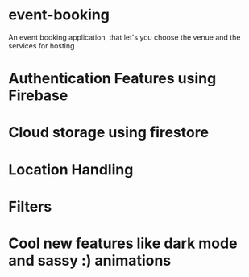 # event-booking
An event booking application, that let's you choose the venue and the services for hosting

# Authentication Features using Firebase
# Cloud storage using firestore
# Location Handling
# Filters
# Cool new features like dark mode and sassy :) animations
